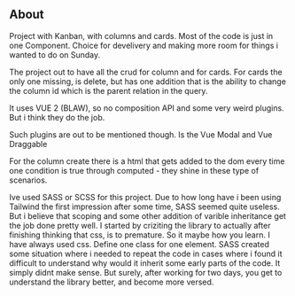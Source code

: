 

## About

Project with Kanban, with columns and cards. 
Most of the code is just in one Component. Choice for develivery and making more room for things i wanted to do on Sunday. 

The project out to have all the crud for column and for cards. For cards the only one missing, is delete, but has one addition that is the ability to change the column id which is the parent relation in the query. 

It uses VUE 2 (BLAW), so no composition API and some very weird plugins. But i think they do the job. 

Such plugins are out to be mentioned though. Is the Vue Modal and Vue Draggable

For the column create there is a html that gets added to the dom every time one condition is true through computed - they shine in these type of scenarios. 

Ive used SASS or SCSS for this project. Due to how long have i been using Tailwind the first impression after some time, SASS seemed quite useless. But i believe that scoping and some other addition of varible inheritance get the job done pretty well. I started by criziting the library to actually after finishing thinking that css, is to premature. So it maybe how you learn. I have always used css. Define one class for one element. SASS created some situation where i needed to repeat the code in cases where i found it difficult to understand why would it inherit some early parts of the code. It simply didnt make sense. But surely, after working for two days, you get to understand the library better, and become more versed.  

#


